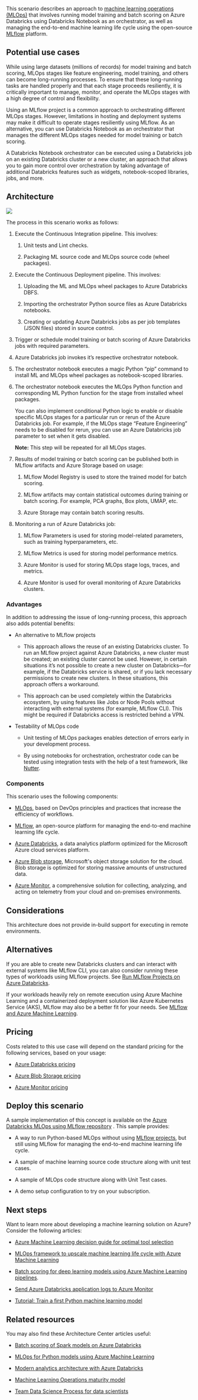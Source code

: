 This scenario describes an approach to [machine learning operations
(MLOps)](/azure/machine-learning/concept-model-management-and-deployment) that involves running model training and batch scoring on Azure Databricks using Databricks Notebook as an orchestrator, as well as managing the end-to-end machine learning life cycle using the open-source
[MLflow](/azure/databricks/applications/mlflow/) platform.

## Potential use cases

While using large datasets (millions of records) for model training and batch scoring, MLOps stages like feature engineering, model training, and others can become long-running processes. To ensure that these long-running tasks are handled properly and that each stage proceeds resiliently, it is critically important to manage, monitor, and operate the MLOps stages with a high degree of control and flexibility.

Using an MLflow project is a common approach to orchestrating different MLOps stages. However, limitations in hosting and deployment systems may make it difficult to operate stages resiliently using MLflow. As an alternative, you can use Databricks Notebook as an orchestrator that manages the different MLOps stages needed for model training or batch scoring.

A Databricks Notebook orchestrator can be executed using a Databricks job on an existing Databricks cluster or a new cluster, an approach that allows you to gain more control over orchestration by taking advantage of additional Databricks features such as widgets, notebook-scoped libraries, jobs, and more.

## Architecture

![](_images/orchestrate-mlops-azure-databricks-01.jpg)

The process in this scenario works as follows:

1. Execute the Continuous Integration pipeline. This involves:

    1. Unit tests and Lint checks.

    2. Packaging ML source code and MLOps source code (wheel packages).

2. Execute the Continuous Deployment pipeline. This involves:

    1. Uploading the ML and MLOps wheel packages to Azure Databricks DBFS.

    2. Importing the orchestrator Python source files as Azure Databricks notebooks.

    3. Creating or updating Azure Databricks jobs as per job templates (JSON files) stored in source control.

3. Trigger or schedule model training or batch scoring of Azure Databricks jobs with required parameters.

4. Azure Databricks job invokes it’s respective orchestrator notebook.

5. The orchestrator notebook executes a magic Python “pip” command to install ML and MLOps wheel packages as notebook-scoped libraries.

6. The orchestrator notebook executes the MLOps Python function and corresponding ML Python function for the stage from installed wheel packages.  
      
    You can also implement conditional Python logic to enable or disable specific MLOps stages for a particular run or rerun of the Azure Databricks job. For example, if the MLOps stage “Feature Engineering” needs to be disabled for rerun, you can use an Azure Databricks job parameter to set when it gets disabled.  
      
    **Note:** This step will be repeated for all MLOps stages.

7. Results of model training or batch scoring can be published both in MLflow artifacts and Azure Storage based on usage:

    1. MLflow Model Registry is used to store the trained model for batch scoring.

    2. MLflow artifacts may contain statistical outcomes during training or batch scoring. For example, PCA graphs, Box plots, UMAP, etc.

    3. Azure Storage may contain batch scoring results.

8. Monitoring a run of Azure Databricks job:

    1. MLflow Parameters is used for storing model-related parameters, such as training hyperparameters, etc.

    2. MLflow Metrics is used for storing model performance metrics.

    3. Azure Monitor is used for storing MLOps stage logs, traces, and metrics.

    4. Azure Monitor is used for overall monitoring of Azure Databricks clusters.

### Advantages

In addition to addressing the issue of long-running process, this approach also adds potential benefits:

-  An alternative to MLflow projects

    -  This approach allows the reuse of an existing Databricks cluster. To run an MLflow project against Azure Databricks, a new cluster must be created; an existing cluster cannot be used. However, in certain situations it’s not possible to create a new cluster on Databricks—for example, if the Databricks service is shared, or if you lack necessary permissions to create new clusters. In these situations, this approach offers a workaround.

    -  This approach can be used completely within the Databricks ecosystem, by using features like Jobs or Node Pools without interacting with external systems (for example, MLflow CLI). This might be required if Databricks access is restricted behind a VPN.

-  Testability of MLOps code

    -  Unit testing of MLOps packages enables detection of errors early in your development process.

    -  By using notebooks for orchestration, orchestrator code can be tested using integration tests with the help of a test framework, like
        [Nutter](https://github.com/microsoft/nutter).

### Components

This scenario uses the following components:

-  [MLOps](/azure/machine-learning/concept-model-management-and-deployment), based on DevOps principles and practices that increase the efficiency of workflows.

-  [MLflow](/azure/databricks/applications/mlflow/), an open-source platform for managing the end-to-end machine learning life cycle.

-  [Azure Databricks](/azure/databricks/scenarios/what-is-azure-databricks), a data analytics platform optimized for the Microsoft Azure cloud services platform.

-  [Azure Blob storage](/azure/storage/blobs/storage-blobs-overview), Microsoft's object storage solution for the cloud. Blob storage is optimized for storing massive amounts of unstructured data.

-  [Azure Monitor](/azure/azure-monitor/overview), a comprehensive solution for collecting, analyzing, and acting on telemetry from your cloud and on-premises environments.

## Considerations

This architecture does not provide in-build support for executing in remote environments.

## Alternatives

If you are able to create new Databricks clusters and can interact with external systems like MLflow CLI, you can also consider running these types of workloads using MLflow projects. See [Run MLflow Projects on Azure Databricks](/azure/databricks/applications/mlflow/projects).

If your workloads heavily rely on remote execution using Azure Machine Learning and a containerized deployment solution like Azure Kubernetes Service (AKS), MLflow may also be a better fit for your needs. See [MLflow and Azure Machine Learning](/azure/machine-learning/concept-mlflow#train-mlflow-projects).

## Pricing

Costs related to this use case will depend on the standard pricing for the following services, based on your usage:

-  [Azure Databricks pricing](https://azure.microsoft.com/pricing/details/databricks/)

-  [Azure Blob Storage pricing](https://azure.microsoft.com/pricing/details/storage/blobs/)

-  [Azure Monitor pricing](https://azure.microsoft.com/pricing/details/monitor/)

## Deploy this scenario

A sample implementation of this concept is available on the [Azure Databricks MLOps using MLflow repository](https://github.com/Azure-Samples/azure-databricks-mlops-mlflow)
. This sample provides:

-  A way to run Python-based MLOps without using [MLflow projects](https://mlflow.org/docs/latest/projects.html), but still using MLflow for managing the end-to-end machine learning life cycle.

-  A sample of machine learning source code structure along with unit test cases.

-  A sample of MLOps code structure along with Unit Test cases.

-  A demo setup configuration to try on your subscription.

## Next steps

Want to learn more about developing a machine learning solution on Azure? Consider the following articles:

-  [Azure Machine Learning decision guide for optimal tool selection](../../example-scenario/mlops/aml-decision-tree.yml)

-  [MLOps framework to upscale machine learning life cycle with Azure Machine Learning](../../example-scenario/mlops/mlops-technical-paper.yml)

-  [Batch scoring for deep learning models using Azure Machine Learning pipelines](./batch-scoring-deep-learning.yml).

-  [Send Azure Databricks application logs to Azure Monitor](../../databricks-monitoring/application-logs.md)

-  [Tutorial: Train a first Python machine learning model](/azure/machine-learning/tutorial-1st-experiment-sdk-train)

## Related resources

You may also find these Architecture Center articles useful:

-  [Batch scoring of Spark models on Azure Databricks](./batch-scoring-databricks.yml)

-  [MLOps for Python models using Azure Machine Learning](./mlops-python.yml)

-  [Modern analytics architecture with Azure Databricks](../../solution-ideas/articles/azure-databricks-modern-analytics-architecture.yml)

-  [Machine Learning Operations maturity model](../../example-scenario/mlops/mlops-maturity-model.yml)

-  [Team Data Science Process for data scientists](../../data-science-process/team-data-science-process-for-data-scientists.md)

